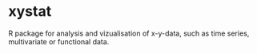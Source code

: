 xystat
======

R package for analysis and vizualisation of  x-y-data, such as time series, multivariate or functional data.

